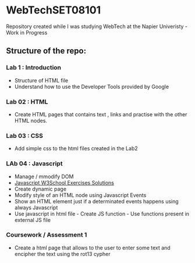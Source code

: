 # WebTechSET08101
Repository created while I was studying WebTech at the Napier Univeristy - Work in Progress

## Structure of the repo:



### Lab  1 : Introduction
* Structure of HTML file
* Understand how to use the Developer Tools provided by Google


### Lab 02 : HTML
* Create HTML pages that contains text , links and practise with the other HTML nodes.  

### Lab 03 : CSS

* Add simple css to the html files created in the Lab2

### LAb 04 : Javascript
* Manage / mmodify DOM
* [Javascript W3School Exercises Solutions](https://github.com/omonimus1/BeginnerJSTutorial-/blob/master/Readme.Md)
* Create dynamic page
* Modify style of an HTML node using Javascript Events
* Show an HTML element just if a determinated events happens using always Javascript
* Use javascript in html file - Create JS function - Use functions present in external JS file

### Coursework / Assessment 1
* Create a html page that allows to the user to enter some text and encipher the text using the rot13 cypher
